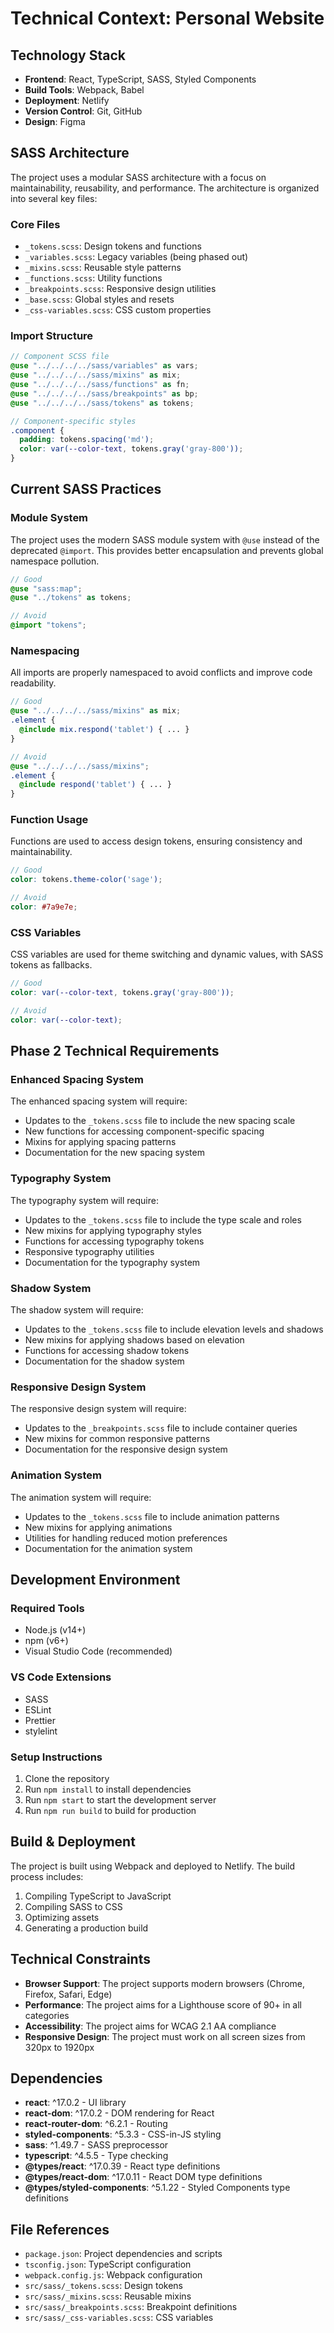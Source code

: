 # Technical Context: Personal Website

## Technology Stack
- **Frontend**: React, TypeScript, SASS, Styled Components
- **Build Tools**: Webpack, Babel
- **Deployment**: Netlify
- **Version Control**: Git, GitHub
- **Design**: Figma

## SASS Architecture
The project uses a modular SASS architecture with a focus on maintainability, reusability, and performance. The architecture is organized into several key files:

### Core Files
- `_tokens.scss`: Design tokens and functions
- `_variables.scss`: Legacy variables (being phased out)
- `_mixins.scss`: Reusable style patterns
- `_functions.scss`: Utility functions
- `_breakpoints.scss`: Responsive design utilities
- `_base.scss`: Global styles and resets
- `_css-variables.scss`: CSS custom properties

### Import Structure
```scss
// Component SCSS file
@use "../../../../sass/variables" as vars;
@use "../../../../sass/mixins" as mix;
@use "../../../../sass/functions" as fn;
@use "../../../../sass/breakpoints" as bp;
@use "../../../../sass/tokens" as tokens;

// Component-specific styles
.component {
  padding: tokens.spacing('md');
  color: var(--color-text, tokens.gray('gray-800'));
}
```

## Current SASS Practices

### Module System
The project uses the modern SASS module system with `@use` instead of the deprecated `@import`. This provides better encapsulation and prevents global namespace pollution.

```scss
// Good
@use "sass:map";
@use "../tokens" as tokens;

// Avoid
@import "tokens";
```

### Namespacing
All imports are properly namespaced to avoid conflicts and improve code readability.

```scss
// Good
@use "../../../../sass/mixins" as mix;
.element {
  @include mix.respond('tablet') { ... }
}

// Avoid
@use "../../../../sass/mixins";
.element {
  @include respond('tablet') { ... }
}
```

### Function Usage
Functions are used to access design tokens, ensuring consistency and maintainability.

```scss
// Good
color: tokens.theme-color('sage');

// Avoid
color: #7a9e7e;
```

### CSS Variables
CSS variables are used for theme switching and dynamic values, with SASS tokens as fallbacks.

```scss
// Good
color: var(--color-text, tokens.gray('gray-800'));

// Avoid
color: var(--color-text);
```

## Phase 2 Technical Requirements

### Enhanced Spacing System
The enhanced spacing system will require:
- Updates to the `_tokens.scss` file to include the new spacing scale
- New functions for accessing component-specific spacing
- Mixins for applying spacing patterns
- Documentation for the new spacing system

### Typography System
The typography system will require:
- Updates to the `_tokens.scss` file to include the type scale and roles
- New mixins for applying typography styles
- Functions for accessing typography tokens
- Responsive typography utilities
- Documentation for the typography system

### Shadow System
The shadow system will require:
- Updates to the `_tokens.scss` file to include elevation levels and shadows
- New mixins for applying shadows based on elevation
- Functions for accessing shadow tokens
- Documentation for the shadow system

### Responsive Design System
The responsive design system will require:
- Updates to the `_breakpoints.scss` file to include container queries
- New mixins for common responsive patterns
- Documentation for the responsive design system

### Animation System
The animation system will require:
- Updates to the `_tokens.scss` file to include animation patterns
- New mixins for applying animations
- Utilities for handling reduced motion preferences
- Documentation for the animation system

## Development Environment

### Required Tools
- Node.js (v14+)
- npm (v6+)
- Visual Studio Code (recommended)

### VS Code Extensions
- SASS
- ESLint
- Prettier
- stylelint

### Setup Instructions
1. Clone the repository
2. Run `npm install` to install dependencies
3. Run `npm start` to start the development server
4. Run `npm run build` to build for production

## Build & Deployment
The project is built using Webpack and deployed to Netlify. The build process includes:
1. Compiling TypeScript to JavaScript
2. Compiling SASS to CSS
3. Optimizing assets
4. Generating a production build

## Technical Constraints
- **Browser Support**: The project supports modern browsers (Chrome, Firefox, Safari, Edge)
- **Performance**: The project aims for a Lighthouse score of 90+ in all categories
- **Accessibility**: The project aims for WCAG 2.1 AA compliance
- **Responsive Design**: The project must work on all screen sizes from 320px to 1920px

## Dependencies
- **react**: ^17.0.2 - UI library
- **react-dom**: ^17.0.2 - DOM rendering for React
- **react-router-dom**: ^6.2.1 - Routing
- **styled-components**: ^5.3.3 - CSS-in-JS styling
- **sass**: ^1.49.7 - SASS preprocessor
- **typescript**: ^4.5.5 - Type checking
- **@types/react**: ^17.0.39 - React type definitions
- **@types/react-dom**: ^17.0.11 - React DOM type definitions
- **@types/styled-components**: ^5.1.22 - Styled Components type definitions

## File References
- `package.json`: Project dependencies and scripts
- `tsconfig.json`: TypeScript configuration
- `webpack.config.js`: Webpack configuration
- `src/sass/_tokens.scss`: Design tokens
- `src/sass/_mixins.scss`: Reusable mixins
- `src/sass/_breakpoints.scss`: Breakpoint definitions
- `src/sass/_css-variables.scss`: CSS variables
